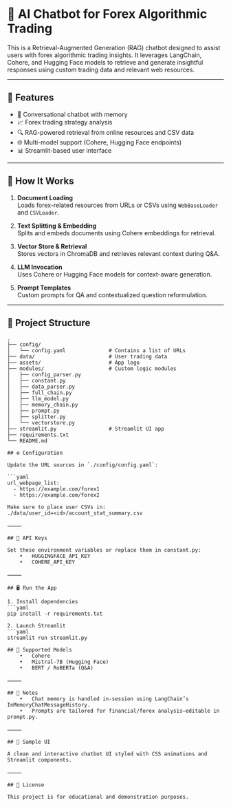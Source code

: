 # 🌱 AI Chatbot for Forex Algorithmic Trading

This is a Retrieval-Augmented Generation (RAG) chatbot designed to assist users with forex algorithmic trading insights. It leverages LangChain, Cohere, and Hugging Face models to retrieve and generate insightful responses using custom trading data and relevant web resources.

---

## 🚀 Features

- 💬 Conversational chatbot with memory
- 📈 Forex trading strategy analysis
- 🔍 RAG-powered retrieval from online resources and CSV data
- 🌐 Multi-model support (Cohere, Hugging Face endpoints)
- 📊 Streamlit-based user interface

---

## 🧠 How It Works

1. **Document Loading**  
   Loads forex-related resources from URLs or CSVs using `WebBaseLoader` and `CSVLoader`.

2. **Text Splitting & Embedding**  
   Splits and embeds documents using Cohere embeddings for retrieval.

3. **Vector Store & Retrieval**  
   Stores vectors in ChromaDB and retrieves relevant context during Q&A.

4. **LLM Invocation**  
   Uses Cohere or Hugging Face models for context-aware generation.

5. **Prompt Templates**  
   Custom prompts for QA and contextualized question reformulation.

---

## 📁 Project Structure

```text
.
├── config/
│   └── config.yaml              # Contains a list of URLs
├── data/                        # User trading data
├── assets/                      # App logo
├── modules/                     # Custom logic modules
│   ├── config_parser.py
│   ├── constant.py
│   ├── data_parser.py
│   ├── full_chain.py
│   ├── llm_model.py
│   ├── memory_chain.py
│   ├── prompt.py
│   ├── splitter.py
│   └── vectorstore.py
├── streamlit.py                 # Streamlit UI app
├── requirements.txt
└── README.md

## ⚙️ Configuration

Update the URL sources in `./config/config.yaml`:

```yaml
url_webpage_list:
  - https://example.com/forex1
  - https://example.com/forex2

Make sure to place user CSVs in:
./data/user_id=<id>/account_stat_summary.csv

⸻

## 🔐 API Keys

Set these environment variables or replace them in constant.py:
	•	HUGGINGFACE_API_KEY
	•	COHERE_API_KEY

⸻

## 🖥️ Run the App

1. Install dependencies
```yaml
pip install -r requirements.txt

2. Launch Streamlit
```yaml
streamlit run streamlit.py

## 🧪 Supported Models
	•	Cohere
	•	Mistral-7B (Hugging Face)
	•	BERT / RoBERTa (Q&A)

⸻

## 📝 Notes
	•	Chat memory is handled in-session using LangChain’s InMemoryChatMessageHistory.
	•	Prompts are tailored for financial/forex analysis—editable in prompt.py.

⸻

## 📸 Sample UI

A clean and interactive chatbot UI styled with CSS animations and Streamlit components.

⸻

## 📃 License

This project is for educational and demonstration purposes.
